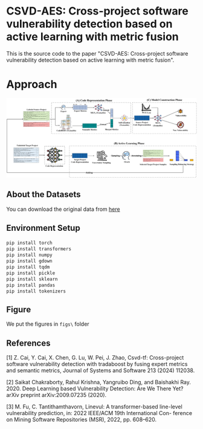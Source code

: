 # CSVD-AES: Cross-project software vulnerability detection based on active learning with metric fusion

This is the source code to the paper "CSVD-AES: Cross-project software vulnerability detection based on active learning with metric fusion". 

# Approach

![](figs/CSVD-AES.png)

## About the Datasets

You can download the original data from [here](https://github.com/DanielLin1986/TransferRepresentationLearning)

## Environment Setup

    pip install torch
    pip install transformers
    pip install numpy
    pip install gdown
    pip install tqdm
    pip install pickle
    pip install sklearn
    pip install pandas
    pip install tokenizers


## Figure

We put the figures in `figs\` folder

## References

[1] Z. Cai, Y. Cai, X. Chen, G. Lu, W. Pei, J. Zhao, Csvd-tf: Cross-project software vulnerability detection with tradaboost by fusing expert metrics and semantic metrics, Journal of Systems and Software 213 (2024) 112038.

[2] Saikat Chakraborty, Rahul Krishna, Yangruibo Ding, and Baishakhi Ray. 2020. Deep Learning based Vulnerability Detection: Are We There Yet? arXiv preprint arXiv:2009.07235 (2020).

[3] M. Fu, C. Tantithamthavorn, Linevul: A transformer-based line-level
vulnerability prediction, in: 2022 IEEE/ACM 19th International Con-
ference on Mining Software Repositories (MSR), 2022, pp. 608–620.

